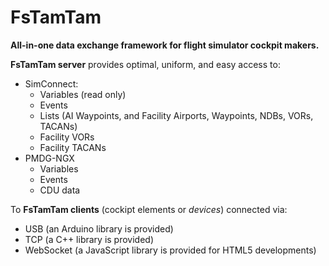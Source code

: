 # FsTamTam

**All-in-one data exchange framework for flight simulator cockpit makers.**

**FsTamTam server** provides optimal, uniform, and easy access to:

- SimConnect:
     * Variables (read only)
     * Events
     * Lists (AI Waypoints, and Facility Airports, Waypoints, NDBs, VORs, TACANs)
     * Facility VORs
     * Facility TACANs
- PMDG-NGX
     * Variables
     * Events
     * CDU data
     
To **FsTamTam clients** (cockipt elements or *devices*) connected via:

* USB (an Arduino library is provided)
* TCP (a C++ library is provided)
* WebSocket (a JavaScript library is provided for HTML5 developments) 


     
